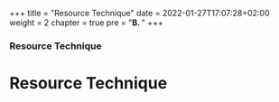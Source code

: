 +++
title = "Resource Technique"
date = 2022-01-27T17:07:28+02:00
weight = 2
chapter = true
pre = "<b>B. </b>"
+++

### Resource Technique

# Resource Technique